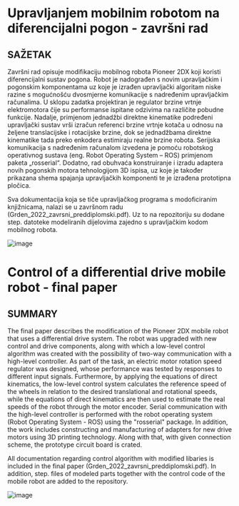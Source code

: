 # Upravljanjem mobilnim robotom na diferencijalni pogon - završni rad

## SAŽETAK

Završni rad opisuje modifikaciju mobilnog robota Pioneer 2DX koji koristi diferencijalni sustav pogona. Robot je nadograđen s novim upravljačkim i pogonskim komponentama uz koje je izrađen upravljački algoritam niske razine s mogućnošću dvosmjerne komunikacije s nadređenim upravljačkim računalima. U sklopu zadatka projektiran je regulator brzine vrtnje elektromotora čije su performanse ispitane odzivima na različite pobudne funkcije. Nadalje, primjenom jednadžbi direktne kinematike podređeni upravljački sustav vrši izračun referenci brzine vrtnje kotača u odnosu na željene translacijske i rotacijske brzine, dok se jednadžbama direktne kinematike tada preko enkodera estimiraju realne brzine robota. Serijska komunikacija s nadređenim računalom izvedena je pomoću robotskog operativnog sustava (eng. Robot Operating System – ROS) primjenom paketa „rosserial“. Dodatno, rad obuhvaća konstruiranje i izradu adaptera novih pogonskih motora tehnologijom 3D ispisa, uz koje je također prikazana shema spajanja upravljačkih komponenti te je izrađena prototipna pločica.

Sva dokumentacija koja se tiče upravljačkog programa s modoficiranim knjižnicama, nalazi se u završnom radu (Grden_2022_zavrsni_preddiplomski.pdf). Uz to na repozitoriju su dodane
step. datoteke modeliranih dijelovima zajedno s upravljačkim kodom mobilnog robota.

![image](https://user-images.githubusercontent.com/38221332/191283752-9b0b1979-6e6c-41b1-b66d-9a9960cacd47.png) 

# Control of a differential drive mobile robot - final paper

## SUMMARY

The final paper describes the modification of the Pioneer 2DX mobile robot that uses a differential drive system. The robot was upgraded with new control and drive components, along with which a low-level control algorithm was created with the possibility of two-way communication with  a high-level controller. As part of the task, an electric motor rotation speed regulator was designed, whose performance was tested by responses to different input signals. Furthermore, by applying the equations of direct kinematics, the low-level control system calculates the reference speed of the wheels in relation to the desired translational and rotational speeds, while the equations of direct kinematics are then used to estimate the real speeds of the robot through the motor encoder. Serial communication with the high-level controller is performed with the robot operating system (Robot Operating System - ROS) using the "rosserial" package. In addition, the work includes constructing and manufacturing of adapters for new drive motors using 3D printing technology. Along with that, with  given connection scheme, the prototype circuit board is crated.

All documentation regarding control algorithm with modified libaries is included in the final paper (Grden_2022_zavrsni_preddiplomski.pdf). In addition, step. files of modeled parts together with the control code of the mobile robot are added to the repository.

![image](https://user-images.githubusercontent.com/38221332/191283878-94891de8-01d4-44f4-9aaf-74372840a42a.png)

